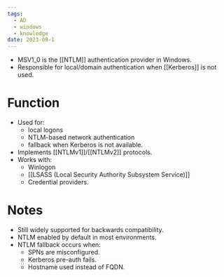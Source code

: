 ```yaml
---
tags:
  - AD
  - windows
  - knowledge
date: 2023-09-1
---
```

- MSV1_0 is the [[NTLM]] authentication provider in Windows.
- Responsible for local/domain authentication when [[Kerberos]] is not used.
# Function

- Used for:
	- local logons
	- NTLM-based network authentication
	- fallback when Kerberos is not available.
- Implements [[NTLMv1]]/[[NTLMv2]] protocols.
- Works with:
	- Winlogon
	- [[LSASS (Local Security Authority Subsystem Service)]]
	- Credential providers.
# Notes

- Still widely supported for backwards compatibility.
- NTLM enabled by default in most environments.
- NTLM fallback occurs when:
	- SPNs are misconfigured.
	- Kerberos pre-auth fails.
	- Hostname used instead of FQDN.

